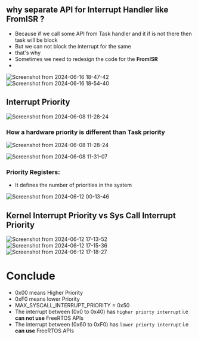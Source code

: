 
## why separate API for Interrupt Handler like FromISR ?
- Because if we call some API from Task handler and it if is not there then task will be block
- But we can not block the interrupt for the same
- that's why
- Sometimes we need to redesign the code for the **FromISR**
- 
![Screenshot from 2024-06-16 18-47-42](https://github.com/PranabNandy/FreeRTOS/assets/34576104/afa81d93-ed3a-48ad-90c3-de858563f17d)
![Screenshot from 2024-06-16 18-54-40](https://github.com/PranabNandy/FreeRTOS/assets/34576104/cd827931-a27f-437f-aadd-09627f20e09d)



## Interrupt Priority



![Screenshot from 2024-06-08 11-28-24](https://github.com/PranabNandy/FreeRTOS/assets/34576104/7ee9c94a-e259-4342-9b61-edb3f3a795d4)

### How a hardware priority is different than Task priority

![Screenshot from 2024-06-08 11-28-24](https://github.com/PranabNandy/FreeRTOS/assets/34576104/2e66bdae-4fe3-45a3-8efc-512271abbbf1)


![Screenshot from 2024-06-08 11-31-07](https://github.com/PranabNandy/FreeRTOS/assets/34576104/e6e165e9-18f2-4266-824f-5d656d3263d4)

### Priority Registers:
- It defines the number of priorities in the system
  
![Screenshot from 2024-06-12 00-13-46](https://github.com/PranabNandy/FreeRTOS/assets/34576104/8ec5ed8f-111e-42f5-961a-acab6e50f5ad)


## Kernel Interrupt Priority vs Sys Call Interrupt Priority
![Screenshot from 2024-06-12 17-13-52](https://github.com/PranabNandy/FreeRTOS/assets/34576104/a28cb731-46cc-4e27-b840-c652df4c7c15)
![Screenshot from 2024-06-12 17-15-36](https://github.com/PranabNandy/FreeRTOS/assets/34576104/3e055e5f-b5c7-4778-a03c-5cfc9bdaa1e5)
![Screenshot from 2024-06-12 17-18-27](https://github.com/PranabNandy/FreeRTOS/assets/34576104/70d21ff1-f3da-4665-aa19-38e869a8d8d5)

# Conclude 
- 0x00 means Higher Priority
- 0xF0 means lower Priority
- MAX_SYSCALL_INTERRUPT_PRIORITY = 0x50
- The interrupt between (0x0 to 0x40) has `higher priorty interrupt` i.e **can not use** FreeRTOS APIs
- The interrupt between (0x60 to 0xF0) has `lower priorty interrupt` i.e **can use** FreeRTOS APIs
